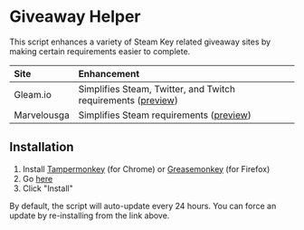 # Giveaway Helper
This script enhances a variety of Steam Key related giveaway sites by making certain requirements easier to complete.


| Site            | Enhancement   |
|:--------------- |:------------- |
| Gleam.io        | Simplifies Steam, Twitter, and Twitch requirements ([preview](https://raw.githubusercontent.com/Citrinate/giveawayHelper/master/images/gleam.png)) |
| Marvelousga | Simplifies Steam requirements ([preview](https://raw.githubusercontent.com/Citrinate/giveawayHelper/master/images/marvelous.png)) |

## Installation
1. Install [Tampermonkey](https://chrome.google.com/webstore/detail/tampermonkey/dhdgffkkebhmkfjojejmpbldmpobfkfo) (for Chrome) or [Greasemonkey](https://addons.mozilla.org/en-US/firefox/addon/greasemonkey/) (for Firefox)
2. Go [here](https://raw.githubusercontent.com/Citrinate/giveawayHelper/master/giveawayHelper.user.js)
3. Click "Install"

By default, the script will auto-update every 24 hours. You can force an update by re-installing from the link above.
